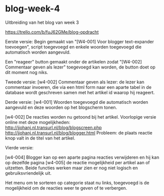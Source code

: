 # blog-week-4

Uitbreiding van het blog van week 3

https://trello.com/b/fuJ62GMe/blog-opdracht

Eerste versie: 
Begin gemaakt van "[W4-001] Voor blogger text-expander toevoegen", script toegevoegd en enkele woorden toegevoegd die automatisch worden aangevuld.

Een "reageer" button gemaakt onder de artikelen zodat "[W4-002] Commentaar geven als lezer" toegevoegd kan worden, de button doet op dit moment nog niks.

Tweede versie:
[w4-002] Commentaar geven als lezer: de lezer kan commentaar invoeren, die via een html form naar een aparte tabel in de database wordt geschreven samen met het artikel id waarop hij reageert. 

Derde versie:
[w4-001] Woorden toegevoegd die automatisch worden aangevuld en deze woorden op het blogscherm tonen.

[w4-002] De reacties worden nu getoond bij het artikel.
Voorlopige versie online met deze mogelijkheden: http://jjohanj.nl.transurl.nl/blog/blogscreen.php http://jjohanj.nl.transurl.nl/blog/blogger.html Probleem: de plaats reactie knop valt in de titel van het artikel.

Vierde versie:

[w4-004] Blogger kan op een aparte pagina reacties verwijderen en  hij kan op dezelfde pagina [w4-005] de reactie mogelijkheid per artikel aan of uitzetten. Beide functies werken maar zien er nog niet logisch en gebruiksvriendelijk uit. 

Het menu om te sorteren op categorie staat nu links, toegevoegd is de mogelijkheid om de reacties weer te geven of te verbergen.



